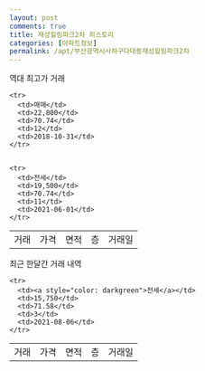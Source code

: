```yaml
---
layout: post
comments: true
title: 재성힐링파크2차 히스토리
categories: [아파트정보]
permalink: /apt/부산광역시사하구다대동재성힐링파크2차
---
```


역대 최고가 거래
<table class="sortable">
    <tr>
      <td>거래</td>
      <td>가격</td>
      <td>면적</td>
      <td>층</td>
      <td>거래일</td>
    </tr>
    
    <tr>
      <td>매매</td>
      <td>22,800</td>
      <td>70.74</td>
      <td>12</td>
      <td>2018-10-31</td>
    </tr>
        
    
    <tr>
      <td>전세</td>
      <td>19,500</td>
      <td>70.74</td>
      <td>11</td>
      <td>2021-06-01</td>
    </tr>
        
    
</table>

최근 한달간 거래 내역

<font size='small'>
<table class="sortable">
    <tr>
      <td>거래</td>
      <td>가격</td>
      <td>면적</td>
      <td>층</td>
      <td>거래일</td>
    </tr>

    <tr>
      <td><a style="color: darkgreen">전세</a></td>
      <td>15,750</td>
      <td>71.58</td>
      <td>3</td>
      <td>2021-08-06</td>
    </tr>
      
</table>
</font>

